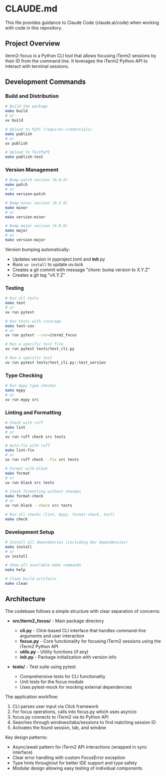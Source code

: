 # CLAUDE.md

This file provides guidance to Claude Code (claude.ai/code) when working with code in this repository.

## Project Overview

iterm2-focus is a Python CLI tool that allows focusing iTerm2 sessions by their ID from the command line. It leverages the iTerm2 Python API to interact with terminal sessions.

## Development Commands

### Build and Distribution
```bash
# Build the package
make build
# or
uv build

# Upload to PyPI (requires credentials)
make publish
# or
uv publish

# Upload to TestPyPI
make publish-test
```

### Version Management
```bash
# Bump patch version (0.0.X)
make patch
# or
make version-patch

# Bump minor version (0.X.0)
make minor
# or
make version-minor

# Bump major version (X.0.0)
make major
# or
make version-major
```

Version bumping automatically:
- Updates version in pyproject.toml and __init__.py
- Runs `uv install` to update uv.lock
- Creates a git commit with message "chore: bump version to X.Y.Z"
- Creates a git tag "vX.Y.Z"

### Testing
```bash
# Run all tests
make test
# or
uv run pytest

# Run tests with coverage
make test-cov
# or
uv run pytest --cov=iterm2_focus

# Run a specific test file
uv run pytest tests/test_cli.py

# Run a specific test
uv run pytest tests/test_cli.py::test_version
```

### Type Checking
```bash
# Run mypy type checker
make mypy
# or
uv run mypy src
```

### Linting and Formatting
```bash
# Check with ruff
make lint
# or
uv run ruff check src tests

# Auto-fix with ruff
make lint-fix
# or
uv run ruff check --fix src tests

# Format with black
make format
# or
uv run black src tests

# Check formatting without changes
make format-check
# or
uv run black --check src tests

# Run all checks (lint, mypy, format-check, test)
make check
```

### Development Setup
```bash
# Install all dependencies (including dev dependencies)
make install
# or
uv install

# Show all available make commands
make help

# Clean build artifacts
make clean
```

## Architecture

The codebase follows a simple structure with clear separation of concerns:

- **src/iterm2_focus/** - Main package directory
  - **cli.py** - Click-based CLI interface that handles command-line arguments and user interaction
  - **focus.py** - Core functionality for focusing iTerm2 sessions using the iTerm2 Python API
  - **utils.py** - Utility functions (if any)
  - **__init__.py** - Package initialization with version info

- **tests/** - Test suite using pytest
  - Comprehensive tests for CLI functionality
  - Unit tests for the focus module
  - Uses pytest-mock for mocking external dependencies

The application workflow:
1. CLI parses user input via Click framework
2. For focus operations, calls into focus.py which uses asyncio
3. focus.py connects to iTerm2 via its Python API
4. Searches through windows/tabs/sessions to find matching session ID
5. Activates the found session, tab, and window

Key design patterns:
- Async/await pattern for iTerm2 API interactions (wrapped in sync interface)
- Clear error handling with custom FocusError exception
- Type hints throughout for better IDE support and type safety
- Modular design allowing easy testing of individual components